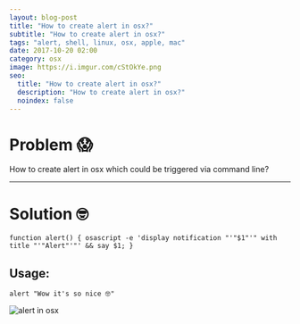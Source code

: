 ```yaml
---
layout: blog-post
title: "How to create alert in osx?"
subtitle: "How to create alert in osx?"
tags: "alert, shell, linux, osx, apple, mac"
date: 2017-10-20 02:00
category: osx
image: https://i.imgur.com/cStOkYe.png
seo:
  title: "How to create alert in osx?"
  description: "How to create alert in osx?"
  noindex: false
--- 
```


# Problem 😱

How to create alert in osx which could be triggered via command line?


---

# Solution 🤓

```
function alert() { osascript -e 'display notification "'"$1"'" with title "'"Alert"'"' && say $1; }
```


## Usage:
```
alert "Wow it's so nice 🤓"
```

![alert in osx](https://i.imgur.com/cStOkYe.png)
